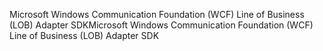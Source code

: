 <span data-ttu-id="f57fe-101">Microsoft Windows Communication Foundation (WCF) Line of Business (LOB) Adapter SDK</span><span class="sxs-lookup"><span data-stu-id="f57fe-101">Microsoft Windows Communication Foundation (WCF) Line of Business (LOB) Adapter SDK</span></span>